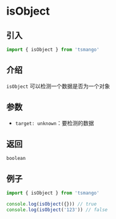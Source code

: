 # isObject

## 引入

```ts
import { isObject } from 'tsmango'
```

## 介绍

`isObject` 可以检测一个数据是否为一个对象

## 参数

- `target: unknown`：要检测的数据

## 返回

`boolean`

## 例子

```ts
import { isObject } from 'tsmango'

console.log(isObject({})) // true
console.log(isObject('123')) // false
```
